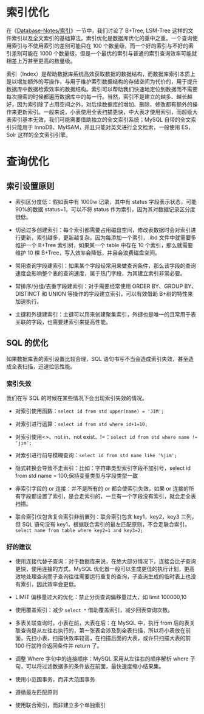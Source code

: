 # 索引优化

在《[Database-Notes/索引](https://github.com/wx-chevalier/Database-Notes?q=)》一节中，我们讨论了 B+Tree, LSM-Tree 这样的文件索引以及全文索引的基础算法。索引优化是数据库优化的重中之重。一个查询使用索引与不使用索引的差别可能只在 100 个数量级，而一个好的索引与不好的索引差别可能在 1000 个数量级，但是一个最优的索引与普通的索引查询效率可能就相差上万甚至更高的数量级。

索引（Index）是帮助数据库系统高效获取数据的数据结构，而数据库索引本质上是以增加额外的写操作，与用于维护索引数据结构的存储空间为代价的，用于提升数据库中数据检索效率的数据结构。索引可以帮助我们快速地定位到数据而不需要每次搜索的时候都遍历数据库中的每一行。当然，索引不是建立的越多、越长越好，因为索引除了占用空间之外，对后续数据库的增加、删除、修改都有额外的操作来更新索引。一般来说，小表使用全表扫描更快，中大表才使用索引，而超级大表索引基本无效，我们可能需要借助独立的全文索引系统；MySQL 自带的全文索引只能用于 InnoDB、MyISAM，并且只能对英文进行全文检索，一般使用 ES，Solr 这样的全文索引引擎。

# 查询优化

## 索引设置原则

- 索引区分度低：假如表中有 1000w 记录，其中有 status 字段表示状态，可能 90%的数据 status=1，可以不将 status 作为索引，因为其对数据记录区分度很低。

- 切忌过多创建索引：每个索引都需要占用磁盘空间，修改表数据时会对索引进行更新，索引越多，更新越复杂。因为每添加一个索引，.ibd 文件中就需要多维护一个 B+Tree 索引树，如果某一个 table 中存在 10 个索引，那么就需要维护 10 棵 B+Tree，写入效率会降低，并且会浪费磁盘空间。

- 常用查询字段建索引：如果某个字段经常用来做查询条件，那么该字段的查询速度会影响整个表的查询速度，属于热门字段，为其建立索引非常必要。

- 常排序/分组/去重字段建索引：对于需要经常使用 ORDER BY、GROUP BY、DISTINCT 和 UNION 等操作的字段建立索引，可以有效借助 B+树的特性来加速执行。

- 主键和外键建索引：主键可以用来创建聚集索引，外键也是唯一的且常用于表关联的字段，也需要建索引来提高性能。

## SQL 的优化

如果数据库表的索引设置比较合理，SQL 语句书写不当会造成索引失效，甚至造成全表扫描，迅速拉低性能。

### 索引失效

我们在写 SQL 的时候在某些情况下会出现索引失效的情况。

- 对索引使用函数：`select id from std upper(name) = 'JIM';`

- 对索引进行运算：`select id from std where id+1=10;`

- 对索引使用<>、not in、not exist、!=：`select id from std where name != 'jim';`

- 对索引进行前导模糊查询：`select id from std name like '%jim';`

- 隐式转换会导致不走索引：比如：字符串类型索引字段不加引号，select id from std name = 100;保持变量类型与字段类型一致

- 非索引字段的 or 连接：并不是所有的 or 都会使索引失效，如果 or 连接的所有字段都设置了索引，是会走索引的，一旦有一个字段没有索引，就会走全表扫描。

- 联合索引仅包含复合索引非前置列：联合索引包含 key1，key2，key3 三列，但 SQL 语句没有 key1，根据联合索引的最左匹配原则，不会走联合索引。`select name from table where key2=1 and key3=2;`

### 好的建议

- 使用连接代替子查询：对于数据库来说，在绝大部分情况下，连接会比子查询更快，使用连接的方式，MySQL 优化器一般可以生成更佳的执行计划，更高效地处理查询而子查询往往需要运行重复的查询，子查询生成的临时表上也没有索引，因此效率会更低。

- LIMIT 偏移量过大的优化：禁止分页查询偏移量过大，如 limit 100000,10

- 使用覆盖索引：减少 `select *` 借助覆盖索引，减少回表查询次数。

- 多表关联查询时，小表在前，大表在后：在 MySQL 中，执行 from 后的表关联查询是从左往右执行的，第一张表会涉及到全表扫描，所以将小表放在前面，先扫小表，扫描快效率较高，在扫描后面的大表，或许只扫描大表的前 100 行就符合返回条件并 return 了。

- 调整 Where 字句中的连接顺序：MySQL 采用从左往右的顺序解析 where 子句，可以将过滤数据多的条件放在前面，最快速度缩小结果集。

- 使用小范围事务，而非大范围事务

- 遵循最左匹配原则

- 使用联合索引，而非建立多个单独索引
